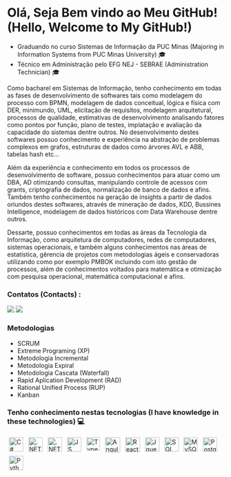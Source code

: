 
# Olá, Seja Bem vindo ao Meu GitHub! (Hello, Welcome to My GitHub!) 

 <ul>
    <li> Graduando no curso  Sistemas de Informação da PUC Minas (Majoring in Information Systems from PUC Minas University) 🎓</li>
    <li> Técnico em Administração pelo EFG NEJ - SEBRAE  (Administration Technician) 🎓 </li>
 </ul>
 
<p> Como bacharel em Sistemas de Informação, tenho conhecimento em todas as fases de desenvolvimento de softwares tais como modelagem do processo com BPMN, modelagem de dados conceitual, lógica e física com DER, minimundo, UML,  elicitação de requisitos, modelagem arquitetural, processos de qualidade, estimativas de desenvolvimento analisando fatores como pontos por função,  plano de testes, implatação e avaliação da capacidade do sistemas dentre outros. No desenvolvimento destes softwares possuo conhecimento e experiência na abstração de problemas complexos em grafos, estruturas de dados como árvores AVL e ABB, tabelas hash etc...  </p>
 
 <p> Além da experiência e conhecimento em todos os processos de desenvolvimento de software, possuo conhecimentos para atuar como um DBA, AD otimizando consultas, manipulando controle de acessos com grants, criptografia de dados, normalização  de banco de dados e afins. Também tenho conhecimentos na geração de insights  a partir de dados oriundos destes softwares, através de mineração de dados, KDD, Bussines Intelligence, modelagem de dados históricos com Data Warehouse dentre outros. </p>
 
<p> Dessarte, possuo conhecimentos em todas as áreas da Tecnologia da Informação, como arquitetura de computadores, redes de computadores, sistemas operacionais,  e também alguns conhecimentos nas áreas de estatística, gêrencia de projetos com metodologias ágeis e conservadoras utilizando como por exemplo PMBOK incluindo com isto gestão de processos, além de conhecimentos voltados para matemática e otimização com pesquisa operacional, matemática computacional e afins. </p>
 
### Contatos (Contacts) :

<div>
<a href = "mailto:contato@cesarh.oncala"><img src="https://img.shields.io/badge/Gmail-D14836?style=for-the-badge&logo=gmail&logoColor=white" target="_blank"></a>
<a href="https://www.linkedin.com/in/cesaroncala" target="_blank"><img src="https://img.shields.io/badge/-LinkedIn-%230077B5?style=for-the-badge&logo=linkedin&logoColor=white" target="_blank"></a>   
</div>

  
   ### Metodologias
   - SCRUM
   - Extreme Programing (XP)
   - Metodologia Incremental
   - Metodologia Expiral
   - Metodologia Cascata (Waterfall)
   - Rapid Aplication Development (RAD)
   - Rational Unified Process (RUP)
   - Kanban
  

 ### Tenho conhecimento nestas tecnologias (I have knowledge in these technologies) 💻
<p> 
 

<img src="https://cdn.worldvectorlogo.com/logos/c--4.svg" alt="C#" height="33" style="vertical-align:top; margin:4px"> 
 
 <img src="https://cdn.worldvectorlogo.com/logos/dot-net-core-7.svg" alt=".NET" height="33" style="vertical-align:top; margin:4px"> 

  <img src="https://cdn.worldvectorlogo.com/logos/netframework-1.svg" alt=".NET" height="33" style="vertical-align:top; margin:4px"> 
 
<img src="https://cdn.worldvectorlogo.com/logos/logo-javascript.svg" alt="JS" height="33" style="vertical-align:top; margin:4px;">
  
<img src="https://cdn.worldvectorlogo.com/logos/typescript.svg" alt="Typescript" height="31" style="vertical-align:top; margin:4px;">   

   <img src="https://icons-for-free.com/iconfiles/png/512/vscode+icons+type+angular-1324451232424045372.png" alt="Angular" height="35" style="vertical-align:top; margin:4px">
 
 <img src="https://cdn.worldvectorlogo.com/logos/react-native-1.svg" alt="React Native" height="34" style="vertical-align:top; margin:4px;">   
 
 <img src="https://cdn.worldvectorlogo.com/logos/jquery-4.svg" alt="Jquery" height="33" style="vertical-align:top; margin:4px">
       
 
 <img src="https://img.favpng.com/25/1/22/microsoft-sql-server-database-microsoft-corporation-application-software-png-favpng-vTJVuHCzMsyVhv07AjTXMqwh7.jpg" alt="SQL Server" height="33" style="vertical-align:top; margin:4px;">
 
  <img src="https://cdn.worldvectorlogo.com/logos/mysql-6.svg" alt="MySQL" height="33" style="vertical-align:top; margin:4px;">


 <img src="https://cdn.worldvectorlogo.com/logos/postgresql.svg" alt="Postgree" height="33" style="vertical-align:top; margin:4px;">

 
   <img src="https://cdn4.iconfinder.com/data/icons/logos-and-brands/512/267_Python_logo-512.png" alt="Python" height="33" style="vertical-align:top; margin:4px">
 


  </p>


  


